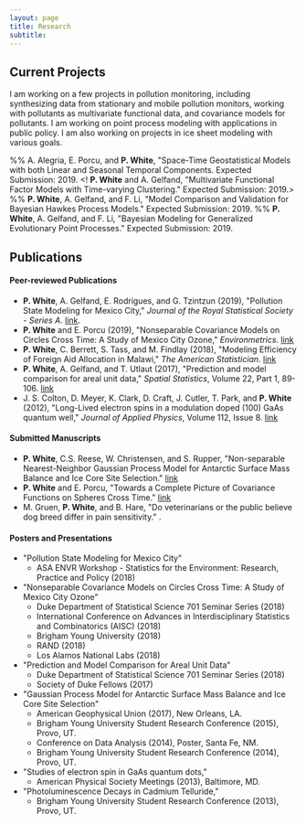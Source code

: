 ```yaml
---
layout: page
title: Research
subtitle:
---
```



## Current Projects

I am working on a few projects in pollution monitoring, including synthesizing data from stationary and mobile pollution monitors, working with pollutants as multivariate functional data, and covariance models for pollutants. I am working on point process modeling with applications in public policy. I am also working on projects in ice sheet modeling with various goals.

%% A. Alegria, E. Porcu, and **P. White**, "Space-Time Geostatistical Models with both Linear and Seasonal Temporal Components. Expected Submission: 2019.
<!  **P. White** and A. Gelfand, "Multivariate Functional Factor Models with Time-varying Clustering." Expected Submission: 2019.>
%%  **P. White**, A. Gelfand, and F. Li, "Model Comparison and Validation for Bayesian Hawkes Process Models." Expected Submission: 2019.
%%  **P. White**, A. Gelfand, and F. Li, "Bayesian Modeling for Generalized Evolutionary Point Processes." Expected Submission: 2019.


## Publications

#### Peer-reviewed Publications
- **P. White**, A. Gelfand, E. Rodrigues, and G. Tzintzun (2019), "Pollution State Modeling for Mexico City," *Journal of the Royal Statistical Society - Series A*. [link](https://rss.onlinelibrary.wiley.com/doi/pdf/10.1111/rssa.12444).
- **P. White** and E. Porcu (2019), "Nonseparable Covariance Models on Circles Cross Time: A Study of Mexico City Ozone," *Environmetrics*. [link](https://onlinelibrary.wiley.com/doi/full/10.1002/env.2558)
- **P. White**, C. Berrett, S. Tass, and M. Findlay (2018), "Modeling Efficiency of Foreign Aid Allocation in Malawi," *The American Statistician*. [link](https://www.tandfonline.com/doi/full/10.1080/00031305.2018.1470032)
- **P. White**, A. Gelfand, and T. Utlaut (2017), "Prediction and model comparison for areal unit data," *Spatial Statistics*, Volume 22, Part 1, 89-106. [link](http://www.sciencedirect.com/science/article/pii/S2211675317301422)
- J. S. Colton, D. Meyer, K. Clark, D. Craft, J. Cutler, T. Park, and **P. White** (2012), "Long-Lived electron spins in a modulation doped (100) GaAs quantum well," *Journal of Applied Physics*, Volume 112, Issue 8. [link](http://aip.scitation.org/doi/abs/10.1063/1.4759320)

#### Submitted Manuscripts

- **P. White**, C.S. Reese, W. Christensen, and S. Rupper, "Non-separable Nearest-Neighbor Gaussian Process Model for Antarctic Surface Mass Balance and Ice Core Site Selection." [link](https://arxiv.org/abs/1807.05466)
- **P. White** and E. Porcu, "Towards a Complete Picture of Covariance Functions on Spheres Cross Time." [link](https://arxiv.org/abs/1807.04272)
- M. Gruen, **P. White**, and B. Hare, "Do veterinarians or the public believe dog breed differ in pain sensitivity." .

#### Posters and Presentations

- "Pollution State Modeling for Mexico City"
  - ASA ENVR Workshop - Statistics for the Environment: Research, Practice and Policy (2018)
- "Nonseparable Covariance Models on Circles Cross Time: A Study of Mexico City Ozone"
  - Duke Department of Statistical Science 701 Seminar Series (2018)
  - International Conference on Advances in Interdisciplinary Statistics and Combinatorics (AISC) (2018)
  - Brigham Young University (2018)
  - RAND (2018)
  - Los Alamos National Labs (2018)
- "Prediction and Model Comparison for Areal Unit Data"
  - Duke Department of Statistical Science 701 Seminar Series (2018)
  - Society of Duke Fellows (2017)
- "Gaussian Process Model for Antarctic Surface Mass Balance and Ice Core Site Selection" 
  - American Geophysical Union (2017), New Orleans, LA.
  - Brigham Young University Student Research Conference (2015),  Provo, UT.
  - Conference on Data Analysis (2014), Poster, Santa Fe, NM.
  - Brigham Young University Student Research Conference (2014), Provo, UT.
- "Studies of electron spin in GaAs quantum dots,"
  -  American Physical Society Meetings (2013), Baltimore, MD.
- "Photoluminescence Decays in Cadmium Telluride," 
  - Brigham Young University Student Research Conference (2013), Provo, UT.



